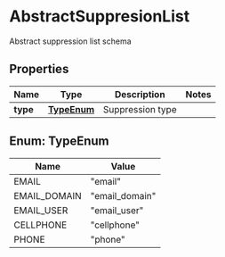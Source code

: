 

# AbstractSuppresionList

Abstract suppression list schema

## Properties

| Name | Type | Description | Notes |
|------------ | ------------- | ------------- | -------------|
|**type** | [**TypeEnum**](#TypeEnum) | Suppression type |  |



## Enum: TypeEnum

| Name | Value |
|---- | -----|
| EMAIL | &quot;email&quot; |
| EMAIL_DOMAIN | &quot;email_domain&quot; |
| EMAIL_USER | &quot;email_user&quot; |
| CELLPHONE | &quot;cellphone&quot; |
| PHONE | &quot;phone&quot; |



